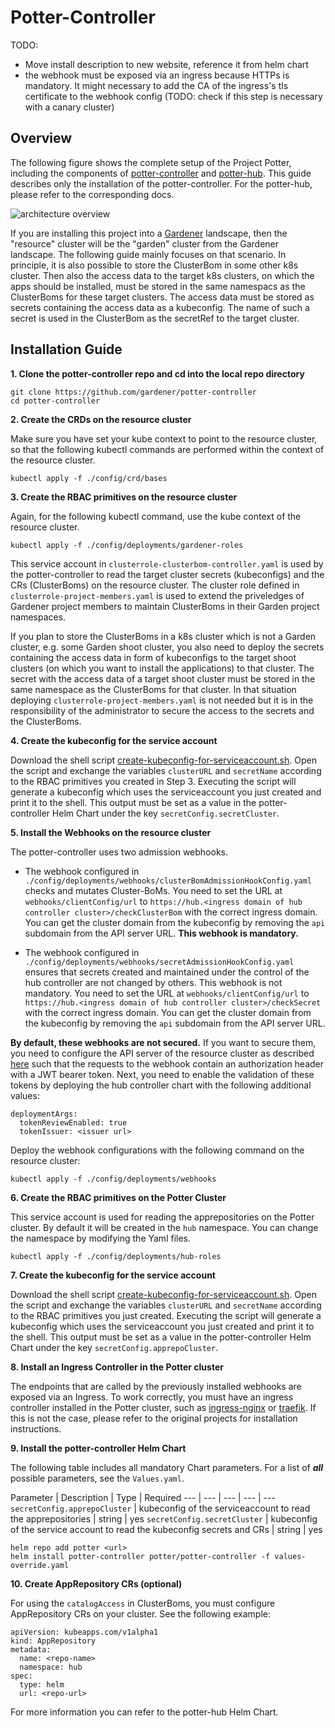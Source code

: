 # Potter-Controller

TODO:
- Move install description to new website, reference it from helm chart
- the webhook must be exposed via an ingress because HTTPs is mandatory. It might necessary to add the CA of the ingress's tls certificate to the webhook config (TODO: check if this step is necessary with a canary cluster)

## Overview

The following figure shows the complete setup of the Project Potter, including the components of [potter-controller](https://github.com/gardener/potter-controller) and [potter-hub](https://github.com/gardener/potter-hub). This guide describes only the installation of the potter-controller. For the potter-hub, please refer to the corresponding docs.

![architecture overview](https://github.wdf.sap.corp/raw/kubernetes/hub/master/docs/docs/hub-overview-architecture-reworked.png?token=AAADTWH2DGD5UK737USSTRS74IJB4)

If you are installing this project into a [Gardener](https://gardener.cloud/) landscape, then the "resource" cluster will be the "garden" cluster from the Gardener landscape. The following guide mainly focuses on that scenario. In principle, it is also possible to store the ClusterBom in some other k8s cluster. Then also the access data to the target k8s clusters, on which the apps should be installed, must be stored in the same namespacs as the ClusterBoms for these target clusters. The access data must be stored as secrets containing the access data as a kubeconfig. The name of such a secret is used in the ClusterBom as the secretRef to the target cluster. 

## Installation Guide

**1. Clone the potter-controller repo and cd into the local repo directory**

```
git clone https://github.com/gardener/potter-controller
cd potter-controller
```

**2. Create the CRDs on the resource cluster**

Make sure you have set your kube context to point to the resource cluster, so that the following kubectl commands are performed within the context of the resource cluster.
```
kubectl apply -f ./config/crd/bases
```

**3. Create the RBAC primitives on the resource cluster**

Again, for the following kubectl command, use the kube context of the resource cluster.
```
kubectl apply -f ./config/deployments/gardener-roles
```

This service account in `clusterrole-clusterbom-controller.yaml` is used by the potter-controller to read the target cluster secrets (kubeconfigs) and the CRs (ClusterBoms) on the resource cluster. The cluster role defined in `clusterrole-project-members.yaml` is used to extend the priveledges of Gardener project members to maintain ClusterBoms in their Garden project namespaces.   

If you plan to store the ClusterBoms in a k8s cluster which is not a Garden cluster, e.g. some Garden shoot cluster, you also need to deploy the secrets containing the access data in form of kubeconfigs to the target shoot clusters (on which you want to install the applications) to that cluster. The secret with the access data of a target shoot cluster must be stored in the same namespace as the ClusterBoms for that cluster. In that situation deploying `clusterrole-project-members.yaml` is not needed but it is in the responsibility of the administrator to secure the access to the secrets and the ClusterBoms. 

**4. Create the kubeconfig for the service account**

Download the shell script [create-kubeconfig-for-serviceaccount.sh](./create-kubeconfig-for-serviceaccount.sh). Open the script and exchange the variables `clusterURL` and `secretName` according to the RBAC primitives you created in Step 3. Executing the script will generate a kubeconfig which uses the serviceaccount you just created and print it to the shell. This output must be set as a value in the potter-controller Helm Chart under the key `secretConfig.secretCluster`.

**5. Install the Webhooks on the resource cluster**

The potter-controller uses two admission webhooks. 

- The webhook configured in `./config/deployments/webhooks/clusterBomAdmissionHookConfig.yaml` checks and mutates Cluster-BoMs. You need to set the URL at `webhooks/clientConfig/url` to `https://hub.<ingress domain of hub controller cluster>/checkClusterBom` with the correct ingress domain. You can get the cluster domain from the kubeconfig by removing the `api` subdomain from the API server URL. **This webhook is mandatory.** 

- The webhook configured in `./config/deployments/webhooks/secretAdmissionHookConfig.yaml` ensures that secrets created and maintained under the control of the hub controller are not changed by others. This webhook is not mandatory. You need to set the URL at `webhooks/clientConfig/url` to `https://hub.<ingress domain of hub controller cluster>/checkSecret` with the correct ingress domain. You can get the cluster domain from the kubeconfig by removing the `api` subdomain from the API server URL.

**By default, these webhooks are not secured.** If you want to secure them, you need to configure the API server of the resource cluster as described [here](https://kubernetes.io/docs/reference/access-authn-authz/extensible-admission-controllers/#authenticate-apiservers)
such that the requests to the webhook contain an authorization header with a JWT bearer token. Next, you need to enable the validation of these tokens by deploying the hub controller chart with the following additional values:

```
deploymentArgs:
  tokenReviewEnabled: true
  tokenIssuer: <issuer url>
```

Deploy the webhook configurations with the following command on the resource cluster:

```
kubectl apply -f ./config/deployments/webhooks
```

**6. Create the RBAC primitives on the Potter Cluster**

This service account is used for reading the apprepositories on the Potter cluster. By default it will be created in the `hub` namespace. You can change the namespace by modifying the Yaml files.

```
kubectl apply -f ./config/deployments/hub-roles
```

**7. Create the kubeconfig for the service account**

Download the shell script [create-kubeconfig-for-serviceaccount.sh](./create-kubeconfig-for-serviceaccount.sh). Open the script and exchange the variables `clusterURL` and `secretName` according to the RBAC primitives you just created. Executing the script will generate a kubeconfig which uses the serviceaccount you just created and print it to the shell. This output must be set as a value in the potter-controller Helm Chart under the key `secretConfig.apprepoCluster`.

**8. Install an Ingress Controller in the Potter cluster**

The endpoints that are called by the previously installed webhooks are exposed via an Ingress. To work correctly, you must have an ingress controller installed in the Potter cluster, such as [ingress-nginx](https://github.com/kubernetes/ingress-nginx) or [traefik](https://github.com/traefik/traefik). If this is not the case, please refer to the original projects for installation instructions.

**9. Install the potter-controller Helm Chart**

The following table includes all mandatory Chart parameters. For a list of ***all*** possible parameters, see the `Values.yaml`.

Parameter | Description | Type | Required
--- | --- | --- | --- | ---
`secretConfig.apprepoCluster` | kubeconfig of the serviceaccount to read the apprepositories | string  | yes
`secretConfig.secretCluster` | kubeconfig of the service account to read the kubeconfig secrets and CRs | string | yes

```
helm repo add potter <url>
helm install potter-controller potter/potter-controller -f values-override.yaml
```

**10. Create AppRepository CRs (optional)**

For using the `catalogAccess` in ClusterBoms, you must configure AppRepository CRs on your cluster. See the following example:

```
apiVersion: kubeapps.com/v1alpha1
kind: AppRepository
metadata:
  name: <repo-name>
  namespace: hub
spec:
  type: helm
  url: <repo-url>
```

For more information you can refer to the potter-hub Helm Chart.
